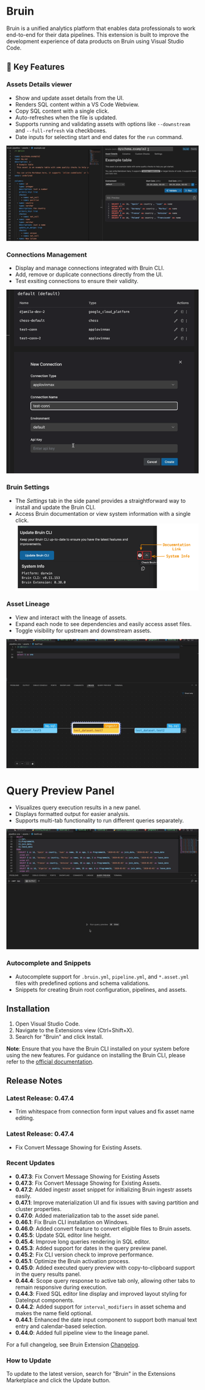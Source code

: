 # Bruin

Bruin is a unified analytics platform that enables data professionals to work end-to-end for their data pipelines. This extension is built to improve the development experience of data products on Bruin using Visual Studio Code.

## 🚀 Key Features

### Assets Details viewer
- Show and update asset details from the UI.
- Renders SQL content within a VS Code Webview.
- Copy SQL content with a single click.
- Auto-refreshes when the file is updated.
- Supports running and validating assets with options like `--downstream` and `--full-refresh` via checkboxes.
- Date inputs for selecting start and end dates for the `run` command.


![GIF of Asset Details Panel](https://github.com/bruin-data/bruin-vscode/blob/main/screenshots/asset-details-tab-new.gif?raw=true)

### Connections Management
- Display and manage connections integrated with Bruin CLI.
- Add, remove or duplicate connections directly from the UI.
- Test exsiting connections to ensure their validity.

![GIF of Connection Manager](https://github.com/bruin-data/bruin-vscode/blob/main/screenshots/manage-connections.gif?raw=true)

### Bruin Settings
- The *Settings* tab in the side panel provides a straightforward way to install and update the Bruin CLI.
- Access Bruin documentation or view system information with a single click.
![Screenshot of Settings Tab](https://github.com/bruin-data/bruin-vscode/blob/main/screenshots/bruin-settings.png?raw=true)

### Asset Lineage
- View and interact with the lineage of assets.
- Expand each node to see dependencies and easily access asset files.
- Toggle visibility for upstream and downstream assets.

![GIF of Lineage Panel](https://github.com/bruin-data/bruin-vscode/blob/main/screenshots/lineage-panel-with-options.gif?raw=true)

# Query Preview Panel
- Visualizes query execution results in a new panel.
- Displays formatted output for easier analysis.
- Supports multi-tab functionality to run different queries separately.

![GIF of Lineage Panel](https://github.com/bruin-data/bruin-vscode/blob/main/screenshots/query-preview-options.gif?raw=true)

### Autocomplete and Snippets
- Autocomplete support for `.bruin.yml`, `pipeline.yml`, and `*.asset.yml` files with predefined options and schema validations.
- Snippets for creating Bruin root configuration, pipelines, and assets.

## Installation

1. Open Visual Studio Code.
2. Navigate to the Extensions view (Ctrl+Shift+X).
3. Search for "Bruin" and click Install.

**Note**: Ensure that you have the Bruin CLI installed on your system before using the new features. For guidance on installing the Bruin CLI, please refer to the [official documentation](https://github.com/bruin-data/bruin).

## Release Notes
### Latest Release: 0.47.4
- Trim whitespace from connection form input values and fix asset name editing.
### Latest Release: 0.47.4
- Fix Convert Message Showing for Existing Assets.

### Recent Updates
- **0.47.3**: Fix Convert Message Showing for Existing Assets
- **0.47.3**: Fix Convert Message Showing for Existing Assets.
- **0.47.2**: Added ingestr asset snippet for initializing Bruin ingestr assets easily.
- **0.47.1**: Improve materialization UI and fix issues with saving partition and cluster properties.
- **0.47.0**: Added materialization tab to the asset side panel.
- **0.46.1**: Fix Bruin CLI installation on Windows.
- **0.46.0**: Added convert feature to convert eligible files to Bruin assets.
- **0.45.5**: Update SQL editor line height.
- **0.45.4**: Improve long queries rendering in SQL editor.
- **0.45.3**: Added support for dates in the query preview panel.
- **0.45.2**: Fix CLI version check to improve performance.
- **0.45.1**: Optimize the Bruin activation process.
- **0.45.0**: Added executed query preview with copy-to-clipboard support in the query results panel.
- **0.44.4**: Scope query response to active tab only, allowing other tabs to remain responsive during execution.
- **0.44.3**: Fixed SQL editor line display and improved layout styling for DateInput components.
- **0.44.2**: Added support for `interval_modifiers` in asset schema and makes the name field optional.
- **0.44.1**: Enhanced the date input component to support both manual text entry and calendar-based selection.
- **0.44.0**: Added full pipeline view to the lineage panel.

For a full changelog, see Bruin Extension [Changelog](https://marketplace.visualstudio.com/items/bruin.bruin/changelog).


### How to Update

To update to the latest version, search for "Bruin" in the Extensions Marketplace and click the Update button.
